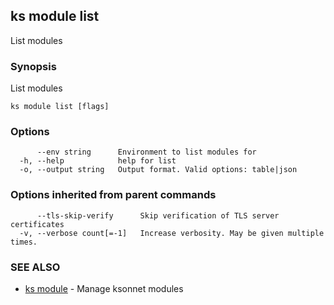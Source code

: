 ## ks module list

List modules

### Synopsis

List modules

```
ks module list [flags]
```

### Options

```
      --env string      Environment to list modules for
  -h, --help            help for list
  -o, --output string   Output format. Valid options: table|json
```

### Options inherited from parent commands

```
      --tls-skip-verify      Skip verification of TLS server certificates
  -v, --verbose count[=-1]   Increase verbosity. May be given multiple times.
```

### SEE ALSO

* [ks module](ks_module.md)	 - Manage ksonnet modules

